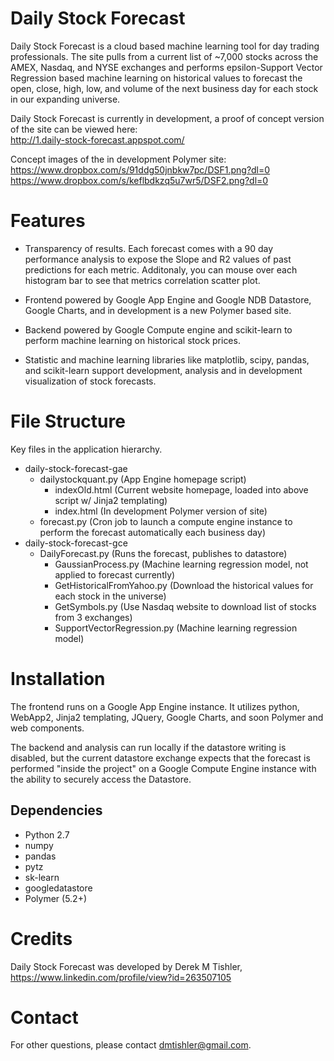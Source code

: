 Daily Stock Forecast
=======

Daily Stock Forecast is a cloud based machine learning tool 
for day trading professionals. The site pulls from a current
list of ~7,000 stocks across the AMEX, Nasdaq, and NYSE
exchanges and performs epsilon-Support Vector Regression based
machine learning on historical values to forecast the open,
close, high, low, and volume of the next business day for each
stock in our expanding universe.

Daily Stock Forecast is currently in development, a proof of
concept version of the site can be viewed here:<br />
<http://1.daily-stock-forecast.appspot.com/>

Concept images of the in development Polymer site:<br />
<https://www.dropbox.com/s/91ddg50jnbkw7pc/DSF1.png?dl=0> <br />
<https://www.dropbox.com/s/keflbdkzq5u7wr5/DSF2.png?dl=0>

Features
========

* Transparency of results. Each forecast comes with a 90 day performance
analysis to expose the Slope and R2 values of past predictions for each
metric. Additonaly, you can mouse over each histogram bar to see that 
metrics correlation scatter plot.

* Frontend powered by Google App Engine and Google NDB Datastore,
Google Charts, and in development is a new Polymer based site.

* Backend powered by Google Compute engine and scikit-learn to
perform machine learning on historical stock prices.

* Statistic and machine learning libraries like matplotlib, scipy,
pandas, and scikit-learn support development, analysis and
in development visualization of stock forecasts.

File Structure
============
Key files in the application hierarchy.
* daily-stock-forecast-gae
  * dailystockquant.py (App Engine homepage script)
    * indexOld.html (Current website homepage, loaded into above script w/ Jinja2 templating)
    * index.html (In development Polymer version of site)
  * forecast.py (Cron job to launch a compute engine instance to perform the forecast automatically each business day) 
* daily-stock-forecast-gce
  * DailyForecast.py (Runs the forecast, publishes to datastore)
    * GaussianProcess.py (Machine learning regression model, not applied to forecast currently)
    * GetHistoricalFromYahoo.py (Download the historical values for each stock in the universe)
    * GetSymbols.py (Use Nasdaq website to download list of stocks from 3 exchanges)
    * SupportVectorRegression.py (Machine learning regression model)

Installation
============

The frontend runs on a Google App Engine instance. It utilizes
python, WebApp2, Jinja2 templating, JQuery, Google Charts, and 
soon Polymer and web components.

The backend and analysis can run locally if the datastore writing 
is disabled, but the current datastore exchange expects that the 
forecast is performed "inside the project" on a Google Compute 
Engine instance with the ability to securely access the Datastore.

Dependencies
------------

* Python 2.7
* numpy 
* pandas
* pytz
* sk-learn
* googledatastore
* Polymer (5.2+)


Credits
============

Daily Stock Forecast was developed by Derek M Tishler,<br />
<https://www.linkedin.com/profile/view?id=263507105>

Contact
=======

For other questions, please contact <dmtishler@gmail.com>.
